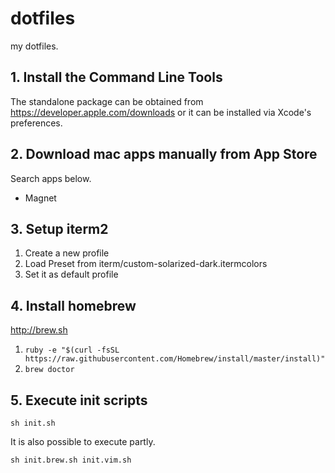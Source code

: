 
# dotfiles
my dotfiles.

## 1. Install the Command Line Tools
The standalone package can be obtained from <https://developer.apple.com/downloads> or it can be installed via Xcode's preferences.

## 2. Download mac apps manually from App Store
Search apps below.

- Magnet

## 3. Setup iterm2
1. Create a new profile
2. Load Preset from iterm/custom-solarized-dark.itermcolors
3. Set it as default profile

## 4. Install homebrew
<http://brew.sh>

1. `ruby -e "$(curl -fsSL https://raw.githubusercontent.com/Homebrew/install/master/install)"`
2. `brew doctor`

## 5. Execute init scripts
`sh init.sh`

It is also possible to execute partly.

`sh init.brew.sh init.vim.sh`